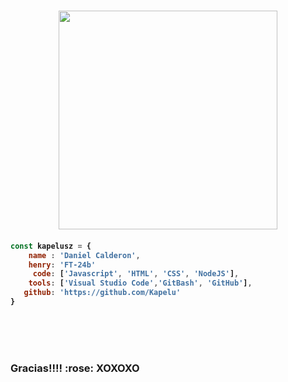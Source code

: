 <h1 align="center">
<img src="https://github.com/Kapelucito/Kapelucito/blob/main/images/henry.png" min-width="350px" max-width="350px" width="350px"  alt="">
  
<h4 align="left">
 
```javascript
const kapelusz = {
    name : 'Daniel Calderon',
    henry: 'FT-24b'
     code: ['Javascript', 'HTML', 'CSS', 'NodeJS'],
    tools: ['Visual Studio Code','GitBash', 'GitHub'],
   github: 'https://github.com/Kapelu'
}
```
<br/>
<br/>
<br/>
<p align="center">
<h3 align="left">Gracias!!!!  :rose:   XOXOXO
